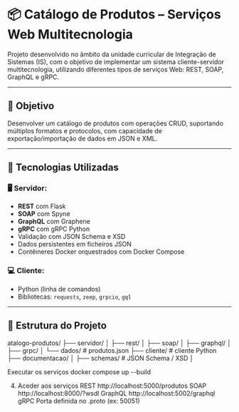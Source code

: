# 📦 Catálogo de Produtos – Serviços Web Multitecnologia

Projeto desenvolvido no âmbito da unidade curricular de Integração de Sistemas (IS), com o objetivo de implementar um sistema cliente-servidor multitecnologia, utilizando diferentes tipos de serviços Web: REST, SOAP, GraphQL e gRPC.

---

## 🎯 Objetivo

Desenvolver um catálogo de produtos com operações CRUD, suportando múltiplos formatos e protocolos, com capacidade de exportação/importação de dados em JSON e XML.

---

## 🧰 Tecnologias Utilizadas

### 🖥️ Servidor:
- **REST** com Flask
- **SOAP** com Spyne
- **GraphQL** com Graphene
- **gRPC** com gRPC Python
- Validação com JSON Schema e XSD
- Dados persistentes em ficheiros JSON
- Contêineres Docker orquestrados com Docker Compose

### 💻 Cliente:
- Python (linha de comandos)
- Bibliotecas: `requests`, `zeep`, `grpcio`, `gql`

---

## 📁 Estrutura do Projeto

atalogo-produtos/ ├── servidor/ │ ├── rest/ │ ├── soap/ │ ├── graphql/ │ ├── grpc/ │ └── dados/ # produtos.json ├── cliente/ # cliente Python ├── documentacao/ │ ├── schemas/ # JSON Schema / XSD │

Executar os serviços
docker compose up --build

4. Aceder aos serviços
REST	http://localhost:5000/produtos
SOAP	http://localhost:8000/?wsdl
GraphQL	http://localhost:5002/graphql
gRPC	Porta definida no .proto (ex: 50051)
